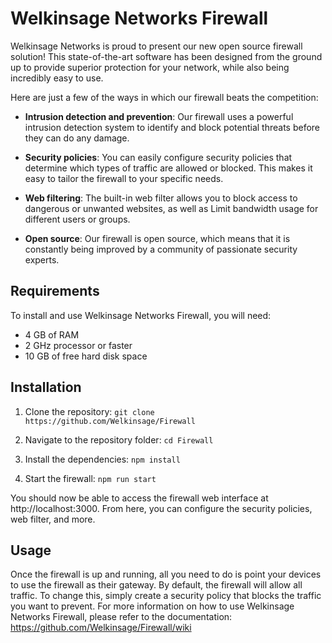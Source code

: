# Welkinsage Networks Firewall

Welkinsage Networks is proud to present our new open source firewall solution! This state-of-the-art software has been designed from the ground up to provide superior protection for your network, while also being incredibly easy to use.

Here are just a few of the ways in which our firewall beats the competition:

- **Intrusion detection and prevention**: Our firewall uses a powerful intrusion detection system to identify and block potential threats before they can do any damage.

- **Security policies**: You can easily configure security policies that determine which types of traffic are allowed or blocked. This makes it easy to tailor the firewall to your specific needs.

- **Web filtering**: The built-in web filter allows you to block access to dangerous or unwanted websites, as well as Limit bandwidth usage for different users or groups.

- **Open source**: Our firewall is open source, which means that it is constantly being improved by a community of passionate security experts.

## Requirements

To install and use Welkinsage Networks Firewall, you will need:

- 4 GB of RAM
- 2 GHz processor or faster
- 10 GB of free hard disk space

## Installation

1. Clone the repository:
   `git clone https://github.com/Welkinsage/Firewall`

2. Navigate to the repository folder:
   `cd Firewall`

3. Install the dependencies:
   `npm install`

4. Start the firewall:
   `npm run start`

You should now be able to access the firewall web interface at http://localhost:3000. From here, you can configure the security policies, web filter, and more.

## Usage

Once the firewall is up and running, all you need to do is point your devices to use the firewall as their gateway. By default, the firewall will allow all traffic. To change this, simply create a security policy that blocks the traffic you want to prevent.
For more information on how to use Welkinsage Networks Firewall, please refer to the documentation: https://github.com/Welkinsage/Firewall/wiki
